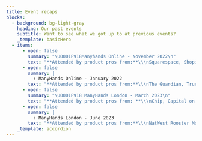 ```yaml
---
title: Event recaps
blocks:
  - background: bg-light-gray
    heading: Our past events
    subtitle: Want to see what we got up to at previous events?
    _template: basicHero
  - items:
      - open: false
        summary: "\U0001F918Manyhands Online - November 2022\n"
        text: "**Attended by product pros from:**\\\nSquarespace, Shopify, Ocado Technology, Tembo Money, Tiller Technologies, Fenestra, Xceptor, and more. \U0001F929\n\n**Collaborative workshop brief:**\\\nTravel and Transport for Secret Agents.\U0001F575️\n"
      - open: false
        summary: |
          ✌️ ManyHands Online - January 2022
        text: "**Attended by product pros from:**\\\nThe Guardian, TrueLayer, Perlego, Seeds, Harbr, Astrato Analytics, Kapwing, Bloomreach, Bank of Kigali, and more. \U0001F929\n\n**Collaborative workshop brief:**\\\nDating App for Celebrities. \U0001F469‍❤️‍\U0001F48B‍\U0001F468\n"
      - open: false
        summary: "\U0001F918 ManyHands London - March 2023\n"
        text: "**Attended by product pros from: **\\\nChip, Capital on Tap, TrueLayer, Citigroup, Perlego, CezanneHR, Stint, Truv, Tide, Dynamo Analytics, Ocado Technology, Singletrack, Third Space Learning, and more. \U0001F929\\\n\\\n**Collaborative workshop brief:**\\\nSocial Network for World Leaders. \U0001F30E\n\n[View the recap](https://wearemanyhands.com/recap-march-2023 \"View the recap\")\n"
      - open: false
        summary: |
          ✌️ ManyHands London - June 2023
        text: "**Attended by product pros from:**\\\nNatWest Rooster Money, Chip, Tide, YouGov, Perkbox, So Energy, SeedLegals, Tembo Money, Countingup, CrossTech, XO Life, Abundance Investment, Cytora, Vizlib, and more. \U0001F929\\\n\\\n**Collaborative workshop brief:**\\\nVirtual Assistant for Kids. \U0001F467\n\n[View the recap](https://wearemanyhands.com/recap-june-2023 \"View the recap\")\n"
    _template: accordion
---
```












